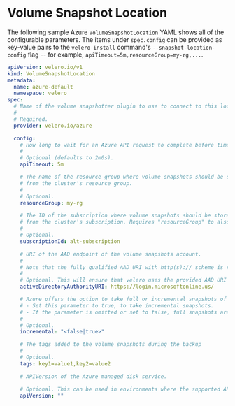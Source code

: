# Volume Snapshot Location

The following sample Azure `VolumeSnapshotLocation` YAML shows all of the configurable parameters. The items under `spec.config` can be provided as key-value pairs to the `velero install` command's `--snapshot-location-config` flag -- for example, `apiTimeout=5m,resourceGroup=my-rg,...`.

```yaml
apiVersion: velero.io/v1
kind: VolumeSnapshotLocation
metadata:
  name: azure-default
  namespace: velero
spec:
  # Name of the volume snapshotter plugin to use to connect to this location.
  #
  # Required.
  provider: velero.io/azure

  config:
    # How long to wait for an Azure API request to complete before timeout.
    #
    # Optional (defaults to 2m0s).
    apiTimeout: 5m

    # The name of the resource group where volume snapshots should be stored, if different
    # from the cluster's resource group.
    #
    # Optional.
    resourceGroup: my-rg

    # The ID of the subscription where volume snapshots should be stored, if different
    # from the cluster's subscription. Requires "resourceGroup" to also be set.
    #
    # Optional.
    subscriptionId: alt-subscription

    # URI of the AAD endpoint of the volume snapshots account.
    #
    # Note that the fully qualified AAD URI with http(s):// scheme is required to authenticate
    #
    # Optional. This will ensure that velero uses the provided AAD URI to authenticate to the volume snapshots account.
    activeDirectoryAuthorityURI: https://login.microsoftonline.us/

    # Azure offers the option to take full or incremental snapshots of managed disks.
    # - Set this parameter to true, to take incremental snapshots.
    # - If the parameter is omitted or set to false, full snapshots are taken (default).
    #
    # Optional.
    incremental: "<false|true>"

    # The tags added to the volume snapshots during the backup
    #
    # Optional.
    tags: key1=value1,key2=value2

    # APIVersion of the Azure managed disk service.

    # Optional. This can be used in environments where the supported API versions do not match the default azure client version.
    apiVersion: ""
```
